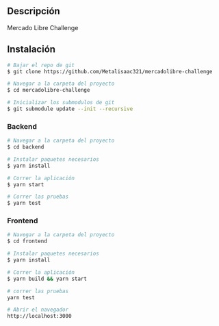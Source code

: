 ## Descripción
Mercado Libre Challenge

## Instalación
```bash
# Bajar el repo de git
$ git clone https://github.com/Metalisaac321/mercadolibre-challenge

# Navegar a la carpeta del proyecto
$ cd mercadolibre-challenge

# Inicializar los submodulos de git
$ git submodule update --init --recursive
```

### Backend
```bash
# Navegar a la carpeta del proyecto
$ cd backend

# Instalar paquetes necesarios 
$ yarn install

# Correr la aplicación
$ yarn start

# Correr las pruebas
$ yarn test
```

### Frontend
```bash
# Navegar a la carpeta del proyecto
$ cd frontend

# Instalar paquetes necesarios
$ yarn install

# Correr la aplicación
$ yarn build && yarn start

# correr las pruebas
yarn test

# Abrir el navegador
http://localhost:3000
```
